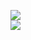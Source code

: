[![](https://img.shields.io/badge/Made%20With-Github%20Spray-lightgrey.svg?style=for-the-badge&logo=github)](https://github.com/Annihil/github-spray#4577)  
[![](https://i.imgur.com/2DrTn0Z.gif)](https://github.com/Annihil/github-spray)